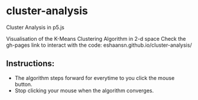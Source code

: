 # cluster-analysis
Cluster Analysis in p5.js

Visualisation of the K-Means Clustering Algorithm in 2-d space
Check the gh-pages link to interact with the code: eshaansn.github.io/cluster-analysis/

## Instructions:
* The algorithm steps forward for everytime to you click the mouse button.
* Stop clicking your mouse when the algorithm converges.
